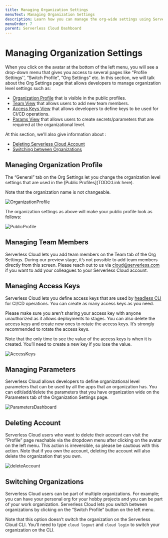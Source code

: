 ```yaml
---
title: Managing Organization Settings
menuText: Managing Organization Settings
description: Learn how you can manage the org-wide settings using Serverless Cloud Dashboard.
menuOrder: 7
parent: Serverless Cloud Dashboard
---
```


# Managing Organization Settings

When you click on the avatar at the bottom of the left menu, you will see a drop-down menu that gives you access to several pages like “Profile Settings'', “Switch Profile”, “Org Settings” etc. In this section, we will talk about the Org Settings page that allows developers to manage organization level settings such as:


- [Organization Profile](/cloud/docs/dashboard/managing-org-settings#managing-organization-profile) that is visible in the public profiles.
- [Team View](/cloud/docs/dashboard/managing-org-settings#managing-the-team-members) that allows users to add new team members.
- [Access Keys View](/cloud/docs/dashboard/managing-org-settings#managing-access-keys) that allows developers to define keys to be used for CI/CD operations.
- [Params View](/cloud/docs/dashboard/managing-org-settings#managing-parameters) that allows users to create secrets/parameters that are required at the organizational level.


At this section, we'll also give information about : 

- [Deleting Serverless Cloud Account](/cloud/docs/dashboard/managing-org-settings#deleting-account)
- [Switching between Organizations](/cloud/docs/dashboard/managing-org-settings#switching-organizations)


## Managing Organization Profile

The “General” tab on the Org Settings let you change the organization level settings that are used in the [Public Profiles](TODO:Link here).

Note that the organization name is not changeable.

![OrganizationProfile](https://user-images.githubusercontent.com/85096820/141486397-8cfd7790-653b-4ca2-9e8e-63ebd2819bc4.png)

The organization settings as above will make your public profile look as follows:

![PublicProfile](https://user-images.githubusercontent.com/85096820/141486442-7457c072-68cb-4277-af48-e15d313caeef.png)

## Managing Team Members

Serverless Cloud lets you add team members on the Team tab of the Org Settings. During our preview stage, it’s not possible to add team members directly from this screen. Please reach out to us via [cloud@serverless.com](mailto:cloud@serverless.com) if you want to add your colleagues to your Serverless Cloud account.

## Managing Access Keys

Serverless Cloud lets you define access keys that are used by [headless CLI](https://www.serverless.com/cloud/docs/cli#headless-mode) for CI/CD operations. You can create as many access keys as you need.

Please make sure you aren’t sharing your access key with anyone unauthorized as it allows deployments to stages. You can also delete the access keys and create new ones to rotate the access keys. It’s strongly recommended to rotate the access keys.

Note that the only time to see the value of the access keys is when it is created. You’ll need to create a new key if you lose the value.

![AccessKeys](https://user-images.githubusercontent.com/85096820/141486865-ca98b8e5-3035-4bac-a6ce-029f961f91bb.png)

## Managing Parameters

Serverless Cloud allows developers to define organizational level parameters that can be used by all the apps that an organization has. You can edit/add/delete the parameters that you have organization wide on the Parameters tab of the Organization Settings page.

![ParametersDashboard](https://user-images.githubusercontent.com/85096820/141486950-0d3b5fd8-8aa0-4ce1-968b-a800ed41850e.png)

## Deleting Account

Serverless Cloud users who want to delete their account can visit the “Profile” page reachable via the dropdown menu after clicking on the avatar on the left menu. This action is irreversible, so please be cautious with this action. Note that if you own the account, deleting the account will also delete the organization that you own.

![deleteAccount](https://user-images.githubusercontent.com/85096820/141487233-f284a47f-a3d9-4fde-ab34-1d23ddb610ef.png)

## Switching Organizations

Serverless Cloud users can be part of multiple organizations. For example; you can have your personal org for your hobby projects and you can be part of your work organization. Serverless Cloud lets you switch between organizations by clicking on the “Switch Profile” button on the left menu.

Note that this option doesn’t switch the organization on the Serverless Cloud CLI. You’ll need to type `cloud logout` and `cloud login` to switch your organization on the CLI.